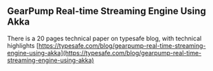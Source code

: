 ## GearPump Real-time Streaming Engine Using Akka

There is a 20 pages technical paper on typesafe blog, with technical highlights [https://typesafe.com/blog/gearpump-real-time-streaming-engine-using-akka](https://typesafe.com/blog/gearpump-real-time-streaming-engine-using-akka)
